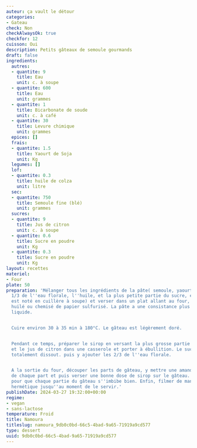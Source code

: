 ```yaml
---
auteur: ça vault le détour
categories:
- Gateau
check: Non
checkAlwaysOk: true
checkfor: 12
cuisson: Oui
description: Petits gâteaux de semoule gourmands
draft: false
ingredients:
  autres:
  - quantite: 9
    title: Eau
    unit: c. à soupe
  - quantite: 600
    title: Eau
    unit: grammes
  - quantite: 1
    title: Bicarbonate de soude
    unit: c. à café
  - quantite: 30
    title: Levure chimique
    unit: grammes
  epices: []
  frais:
  - quantite: 1.5
    title: Yaourt de Soja
    unit: Kg
  legumes: []
  lof:
  - quantite: 0.3
    title: huile de colza
    unit: litre
  sec:
  - quantite: 750
    title: Semoule fine (blé)
    unit: grammes
  sucres:
  - quantite: 9
    title: Jus de citron
    unit: c. à soupe
  - quantite: 0.6
    title: Sucre en poudre
    unit: Kg
  - quantite: 0.3
    title: Sucre en poudre
    unit: Kg
layout: recettes
materiel:
- Four
plate: 50
preparation: 'Mélanger tous les ingrédients de la pâte( semoule, yaourt, levure, bicarbonate,
  1/3 de l''eau florale, l''huile, et la plus petite partie du sucre, et l''eau qui
  est noté en cuillère à soupe) et verser dans un plat allant au four, préalablement
  huilé ou chemisé de papier sulfurisé. La pâte a une consistance plus pâteuse que
  liquide.


  Cuire environ 30 à 35 min à 180°C. Le gâteau est légèrement doré.


  Pendant ce temps, préparer le sirop en versant la plus grosse partie du sucre, l''eau
  et le jus de citron dans une casserole et porter à ébullition. Le sucre doit être
  totalement dissout. puis y ajouter les 2/3 de l''eau florale.


  A la sortie du four, découper les parts de gâteau, y mettre une amande au centre
  de chaque part et puis verser une bonne dose de sirop sur le gâteau. Bien répartir
  pour que chaque partie du gâteau s''imbibe bien. Enfin, filmer de manière complètement
  hermétique jusqu''au moment de le servir.'
publishDate: 2024-03-27 19:32:00+00:00
regime:
- vegan
- sans-lactose
temperature: Froid
title: Namoura
titleslug: namoura_9db0c0bd-66c5-4bad-9a65-71919a9cd577
type: dessert
uuid: 9db0c0bd-66c5-4bad-9a65-71919a9cd577
---
```

